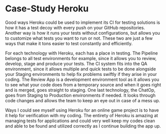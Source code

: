 # Case-Study Heroku
Good ways Heroku could be used to implement its CI for testing solutions is how it has a test decoy with every push on your GitHub repositories. Another way is how it runs your tests without configurations, but allows you to customize what tests you want to run or not.  These two are just a few ways that make it tons easier to test constantly and efficiently.

For each technology with Heroku, each has a place in testing. The Pipeline belongs to all test environments for example, since it allows you to review, develop, stage and produce your tests. The CI system fits into the QA environment, since it allows multiple and quick tests to be done alongside your Staging environments to help fix problems swiftly if they arise in your coding. The Review App is a development environment tool as it allows you to see what your code does from a temporary source and when it goes right and is merged, goes straight to staging. One last technology, the ChatOp, goes from Staging to Production environments if needed. It looks through code changes and allows the team to keep an eye out in case of a mess up.

Ways I could see myself using Heroku for an online game project is to have it help for verification with my coding. The entirety of Heroku is amazing at managing tests for applications and could very well keep my codes clean and able to be found and utilized correctly as I continue building the app up. 
